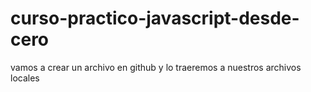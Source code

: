 # curso-practico-javascript-desde-cero
vamos a crear un archivo en github y lo traeremos a nuestros archivos locales 
